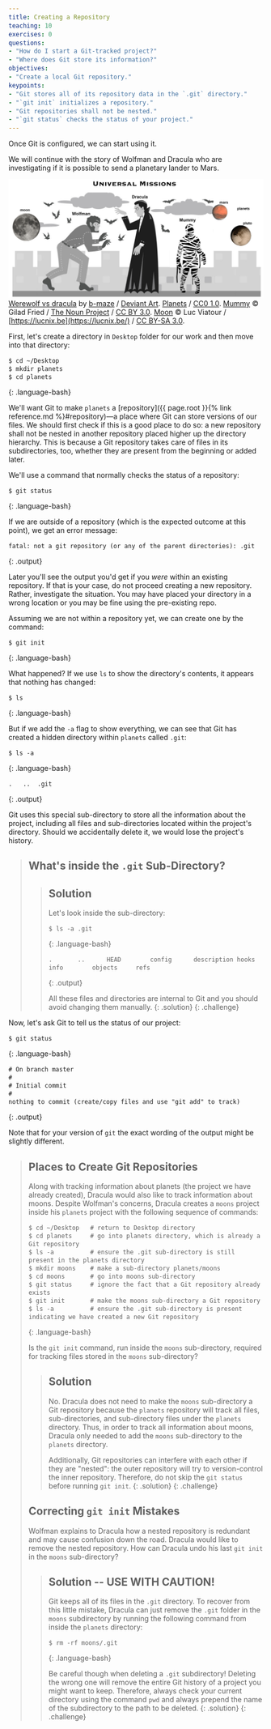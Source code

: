```yaml
---
title: Creating a Repository
teaching: 10
exercises: 0
questions:
- "How do I start a Git-tracked project?"
- "Where does Git store its information?"
objectives:
- "Create a local Git repository."
keypoints:
- "Git stores all of its repository data in the `.git` directory."
- "`git init` initializes a repository."
- "Git repositories shall not be nested."
- "`git status` checks the status of your project."
---
```


Once Git is configured,
we can start using it.

We will continue with the story of Wolfman and Dracula who are investigating if it
is possible to send a planetary lander to Mars. 

![motivatingexample](../fig/motivatingexample.png)
[Werewolf vs dracula](https://www.deviantart.com/b-maze/art/Werewolf-vs-Dracula-124893530)
by [b-maze](https://www.deviantart.com/b-maze) / [Deviant Art](https://www.deviantart.com/).
[Planets](https://commons.wikimedia.org/wiki/File:Planets_are_us.png) /
[CC0 1.0](https://creativecommons.org/publicdomain/zero/1.0/).
[Mummy](https://commons.wikimedia.org/wiki/File:Mummy_icon_-_Noun_Project_4070.svg)
&copy; Gilad Fried / [The Noun Project](https://thenounproject.com/) /
[CC BY 3.0](https://creativecommons.org/licenses/by/3.0/deed.en).
[Moon](https://commons.wikimedia.org/wiki/File:Lune_ico.png)
&copy; Luc Viatour / [https://lucnix.be](https://lucnix.be/) /
[CC BY-SA 3.0](https://creativecommons.org/licenses/by-sa/3.0/deed.en).



First, let's create a directory in `Desktop` folder for our work and then move into that directory:

~~~
$ cd ~/Desktop
$ mkdir planets
$ cd planets
~~~
{: .language-bash}

We'll want Git to make `planets` a [repository]({{ page.root }}{% link reference.md %}#repository)—a place where Git can store versions of our files.
We should first check if this is a good place to do so:
a new repository shall not be nested in another repository placed higher up the directory hierarchy.
This is because a Git repository takes care of files in its subdirectories, too,
whether they are present from the beginning or added later.

We'll use a command that normally checks the status of a repository:
~~~
$ git status
~~~
{: .language-bash}

If we are outside of a repository (which is the expected outcome at this point), we get an error message:
~~~
fatal: not a git repository (or any of the parent directories): .git
~~~
{: .output}

Later you'll see the output you'd get if you _were_ within an existing repository.
If that is your case, do not proceed creating a new repository.
Rather, investigate the situation. You may have placed your directory in a wrong location or you may be fine using the pre-existing repo.

Assuming we are not within a repository yet, we can create one by the command:
~~~
$ git init
~~~
{: .language-bash}

What happened?
If we use `ls` to show the directory's contents,
it appears that nothing has changed:

~~~
$ ls
~~~
{: .language-bash}

But if we add the `-a` flag to show everything,
we can see that Git has created a hidden directory within `planets` called `.git`:

~~~
$ ls -a
~~~
{: .language-bash}
~~~
.	..	.git
~~~
{: .output}

Git uses this special sub-directory to store all the information about the project, 
including all files and sub-directories located within the project's directory.
Should we accidentally delete it, we would lose the project's history.

> ## What's inside the `.git` Sub-Directory?
>
> > ## Solution
> > Let's look inside the sub-directory:
> > 
> > ~~~
> > $ ls -a .git
> > ~~~
> > {: .language-bash}
> > ~~~
> > .		..		HEAD		config		description	hooks		info		objects		refs
> > ~~~
> > {: .output}
> > 
> > All these files and directories are internal to Git and you should avoid changing them manually.
> {: .solution}
{: .challenge}

Now, let's ask Git to tell us the status of our project:

~~~
$ git status
~~~
{: .language-bash}
~~~
# On branch master
#
# Initial commit
#
nothing to commit (create/copy files and use "git add" to track)
~~~
{: .output}

Note that for your version of `git` 
the exact wording of the output might be slightly different.

> ## Places to Create Git Repositories
>
> Along with tracking information about planets (the project we have already created), 
> Dracula would also like to track information about moons.
> Despite Wolfman's concerns, Dracula creates a `moons` project inside his `planets` 
> project with the following sequence of commands:
>
> ~~~
> $ cd ~/Desktop   # return to Desktop directory
> $ cd planets     # go into planets directory, which is already a Git repository
> $ ls -a          # ensure the .git sub-directory is still present in the planets directory
> $ mkdir moons    # make a sub-directory planets/moons
> $ cd moons       # go into moons sub-directory
> $ git status     # ignore the fact that a Git repository already exists
> $ git init       # make the moons sub-directory a Git repository
> $ ls -a          # ensure the .git sub-directory is present indicating we have created a new Git repository
> ~~~
> {: .language-bash}
>
> Is the `git init` command, run inside the `moons` sub-directory, required for 
> tracking files stored in the `moons` sub-directory?
> 
> > ## Solution
> >
> > No. Dracula does not need to make the `moons` sub-directory a Git repository 
> > because the `planets` repository will track all files, sub-directories, and 
> > sub-directory files under the `planets` directory.  Thus, in order to track 
> > all information about moons, Dracula only needed to add the `moons` sub-directory
> > to the `planets` directory.
> > 
> > Additionally, Git repositories can interfere with each other if they are "nested":
> > the outer repository will try to version-control
> > the inner repository. 
> > Therefore, do not skip the `git status` before running `git init`.
> {: .solution}
{: .challenge}
> ## Correcting `git init` Mistakes
> Wolfman explains to Dracula how a nested repository is redundant and may cause confusion
> down the road. Dracula would like to remove the nested repository. How can Dracula undo 
> his last `git init` in the `moons` sub-directory?
>
> > ## Solution -- USE WITH CAUTION!
> >
> > Git keeps all of its files in the `.git` directory.
> > To recover from this little mistake, Dracula can just remove the `.git`
> > folder in the `moons` subdirectory by running the following command from inside the `planets` directory:
> >
> > ~~~
> > $ rm -rf moons/.git
> > ~~~
> > {: .language-bash}
> >
> > Be careful though when deleting a `.git` subdirectory! 
> > Deleting the wrong one will remove the entire Git history of a project you might want to keep. 
> > Therefore, always check your current directory using the command `pwd`
> > and always prepend the name of the subdirectory to the path to be deleted.
> {: .solution}
{: .challenge}
